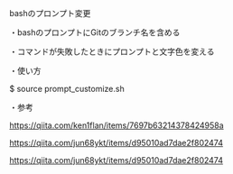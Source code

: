 bashのプロンプト変更

・bashのプロンプトにGitのブランチ名を含める

・コマンドが失敗したときにプロンプトと文字色を変える

・使い方

  $ source prompt_customize.sh
  
・参考

  https://qiita.com/ken1flan/items/7697b63214378424958a
  
  https://qiita.com/jun68ykt/items/d95010ad7dae2f802474
  
  https://qiita.com/jun68ykt/items/d95010ad7dae2f802474
